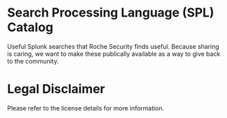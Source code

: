 # Search Processing Language (SPL) Catalog
Useful Splunk searches that Roche Security finds useful.  Because sharing is caring, we want to make these publically available as a way to give back to the community.

# Legal Disclaimer
Please refer to the license details for more information.
